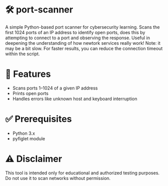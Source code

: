 # 🛠️ port-scanner
A simple Python-based port scanner for cybersecurity learning. Scans the first 1024 ports of an IP address to identify open ports, does this by attempting to connect to a port and observing the response. Useful in deepening the understanding of how newtork services really work! Note: it may be a bit slow. For faster results, you can reduce the connection timeout within the script.

# 📌 Features
- Scans ports 1–1024 of a given IP address
- Prints open ports
- Handles errors like unknown host and keyboard interruption

# ✅ Prerequisites
- Python 3.x
- pyfiglet module
  
# ⚠️ Disclaimer
This tool is intended only for educational and authorized testing purposes. Do not use it to scan networks without permission.
